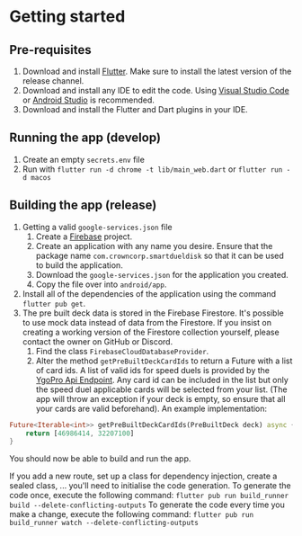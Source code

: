 # Getting started

## Pre-requisites

1. Download and install [Flutter](https://flutter.dev/docs/get-started/install). Make sure to install the latest version of the release channel.
1. Download and install any IDE to edit the code. Using [Visual Studio Code](https://code.visualstudio.com/) or [Android Studio](https://developer.android.com/studio/install) is recommended.
1. Download and install the Flutter and Dart plugins in your IDE.

## Running the app (develop)

1. Create an empty `secrets.env` file
1. Run with `flutter run -d chrome -t lib/main_web.dart` or `flutter run -d macos`

## Building the app (release)

1. Getting a valid `google-services.json` file
    1. Create a [Firebase](https://console.firebase.google.com) project.
    1. Create an application with any name you desire. Ensure that the package name `com.crowncorp.smartdueldisk` so that it can be used to build the application.
    1. Download the `google-services.json` for the application you created.
    1. Copy the file over into `android/app`.
1. Install all of the dependencies of the application using the command `flutter pub get`.
1. The pre built deck data is stored in the Firebase Firestore. It's possible to use mock data instead of data from the Firestore. If you insist on creating a working version of the Firestore collection yourself, please contact the owner on GitHub or Discord.
    1. Find the class `FirebaseCloudDatabaseProvider`.
    1. Alter the method `getPreBuiltDeckCardIds` to return a Future with a list of card ids. A list of valid ids for speed duels is provided by the [YgoPro Api Endpoint](https://db.ygoprodeck.com/api/v7/cardinfo.php?format=Speed%20Duel). Any card id can be included in the list but only the speed duel applicable cards will be selected from your list. (The app will throw an exception if your deck is empty, so ensure that all your cards are valid beforehand).
An example implementation:

```dart
Future<Iterable<int>> getPreBuiltDeckCardIds(PreBuiltDeck deck) async {
    return [46986414, 32207100]
}
```

You should now be able to build and run the app.

If you add a new route, set up a class for dependency injection, create a sealed class, ... you'll need to initialise the code generation.
To generate the code once, execute the following command: `flutter pub run build_runner build --delete-conflicting-outputs`
To generate the code every time you make a change, execute the following command: `flutter pub run build_runner watch --delete-conflicting-outputs`
